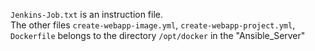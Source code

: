 `Jenkins-Job.txt` is an instruction file.  
The other files `create-webapp-image.yml`, `create-webapp-project.yml`, `Dockerfile` belongs to the directory `/opt/docker` in the "Ansible_Server" 
